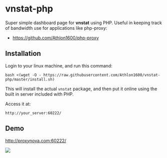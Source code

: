 # vnstat-php

Super simple dashboard page for **vnstat** using PHP. 
Useful in keeping track of bandwidth use for applications like php-proxy:

- https://github.com/Athlon1600/php-proxy

## Installation

Login to your linux machine, and run this command:

```shell
bash <(wget -O - https://raw.githubusercontent.com/Athlon1600/vnstat-php/master/install.sh)
```

This will install the actual `vnstat` package, and then put it online using the built in server included with PHP. 

Access it at:  
```
http://your_server:60222/
```

## Demo

http://proxynova.com:60222/

![](https://cdn.proxynova.com/github/vnstat.png)

